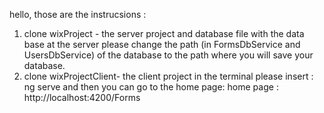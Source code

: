 hello, those are the instrucsions :

1. clone wixProject - the server project and database file with the data base
  at the server please change the path (in FormsDbService and UsersDbService) of the database to the path where you will save your     database.
2. clone wixProjectClient- the client project
  in the terminal please insert : ng serve
  and then you can go to the home page:
  home page :  http://localhost:4200/Forms
  
  
